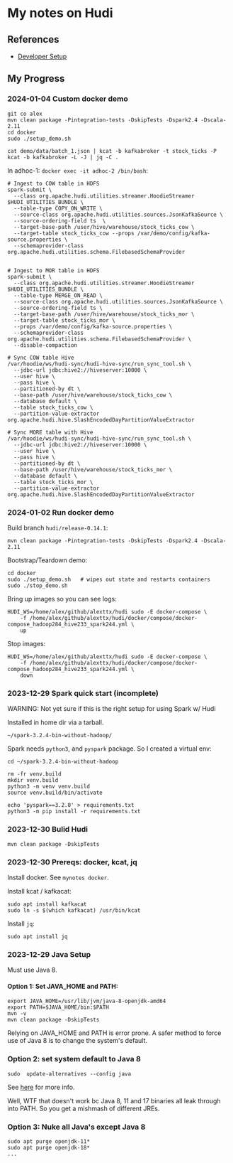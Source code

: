 # My notes on Hudi

## References

- [Developer Setup](https://hudi.apache.org/contribute/developer-setup)

## My Progress

### 2024-01-04 Custom docker demo

```
git co alex
mvn clean package -Pintegration-tests -DskipTests -Dspark2.4 -Dscala-2.11
cd docker
sudo ./setup_demo.sh

cat demo/data/batch_1.json | kcat -b kafkabroker -t stock_ticks -P
kcat -b kafkabroker -L -J | jq -C .
```

In adhoc-1: `docker exec -it adhoc-2 /bin/bash`:
```
# Ingest to COW table in HDFS
spark-submit \
  --class org.apache.hudi.utilities.streamer.HoodieStreamer $HUDI_UTILITIES_BUNDLE \
  --table-type COPY_ON_WRITE \
  --source-class org.apache.hudi.utilities.sources.JsonKafkaSource \
  --source-ordering-field ts  \
  --target-base-path /user/hive/warehouse/stock_ticks_cow \
  --target-table stock_ticks_cow --props /var/demo/config/kafka-source.properties \
  --schemaprovider-class org.apache.hudi.utilities.schema.FilebasedSchemaProvider


# Ingest to MOR table in HDFS
spark-submit \
  --class org.apache.hudi.utilities.streamer.HoodieStreamer $HUDI_UTILITIES_BUNDLE \
  --table-type MERGE_ON_READ \
  --source-class org.apache.hudi.utilities.sources.JsonKafkaSource \
  --source-ordering-field ts \
  --target-base-path /user/hive/warehouse/stock_ticks_mor \
  --target-table stock_ticks_mor \
  --props /var/demo/config/kafka-source.properties \
  --schemaprovider-class org.apache.hudi.utilities.schema.FilebasedSchemaProvider \
  --disable-compaction

# Sync COW table Hive
/var/hoodie/ws/hudi-sync/hudi-hive-sync/run_sync_tool.sh \
  --jdbc-url jdbc:hive2://hiveserver:10000 \
  --user hive \
  --pass hive \
  --partitioned-by dt \
  --base-path /user/hive/warehouse/stock_ticks_cow \
  --database default \
  --table stock_ticks_cow \
  --partition-value-extractor org.apache.hudi.hive.SlashEncodedDayPartitionValueExtractor

# Sync MORE table with Hive
/var/hoodie/ws/hudi-sync/hudi-hive-sync/run_sync_tool.sh \
  --jdbc-url jdbc:hive2://hiveserver:10000 \
  --user hive \
  --pass hive \
  --partitioned-by dt \
  --base-path /user/hive/warehouse/stock_ticks_mor \
  --database default \
  --table stock_ticks_mor \
  --partition-value-extractor org.apache.hudi.hive.SlashEncodedDayPartitionValueExtractor

```



### 2024-01-02 Run docker demo

Build branch `hudi/release-0.14.1`:
```
mvn clean package -Pintegration-tests -DskipTests -Dspark2.4 -Dscala-2.11
```

Bootstrap/Teardown demo:
```
cd docker
sudo ./setup_demo.sh   # wipes out state and restarts containers
sudo ./stop_demo.sh
```

Bring up images so you can see logs:
```
HUDI_WS=/home/alex/github/alexttx/hudi sudo -E docker-compose \
    -f /home/alex/github/alexttx/hudi/docker/compose/docker-compose_hadoop284_hive233_spark244.yml \
    up
```

Stop images:
```
HUDI_WS=/home/alex/github/alexttx/hudi sudo -E docker-compose \
    -f /home/alex/github/alexttx/hudi/docker/compose/docker-compose_hadoop284_hive233_spark244.yml \
    down
```

### 2023-12-29 Spark quick start (incomplete)

WARNING: Not yet sure if this is the right setup for using Spark w/ Hudi

Installed in home dir via a tarball.

```
~/spark-3.2.4-bin-without-hadoop/
```

Spark needs `python3`, and `pyspark` package.  So I created a virtual env:

```
cd ~/spark-3.2.4-bin-without-hadoop

rm -fr venv.build
mkdir venv.build
python3 -m venv venv.build
source venv.build/bin/activate

echo 'pyspark==3.2.0' > requirements.txt
python3 -m pip install -r requirements.txt
```


### 2023-12-30 Bulid Hudi

```
mvn clean package -DskipTests
```

### 2023-12-30 Prereqs: docker, kcat, jq

Install docker.  See `mynotes docker`.

Install kcat / kafkacat:
```
sudo apt install kafkacat
sudo ln -s $(which kafkacat) /usr/bin/kcat
```

Install `jq`:
```
sudo apt install jq
```

### 2023-12-29 Java Setup

Must use Java 8.

#### Option 1: Set JAVA_HOME and PATH:

```
export JAVA_HOME=/usr/lib/jvm/java-8-openjdk-amd64
export PATH=$JAVA_HOME/bin:$PATH
mvn -v
mvn clean package -DskipTests
```

Relying on JAVA_HOME and PATH is error prone. A safer method to force use of
Java 8 is to change the system's default.

### Option 2: set system default to Java 8

```
sudo  update-alternatives --config java
```

See
[here](https://documentation.suse.com/sles/15-SP1/html/SLES-all/cha-update-alternative.html)
for more info.

Well, WTF that doesn't work bc Java 8, 11 and 17 binaries all leak through into PATH.
So you get a mishmash of different JREs.

### Option 3: Nuke all Java's except Java 8

```
sudo apt purge openjdk-11*
sudo apt purge openjdk-18*
...
```

